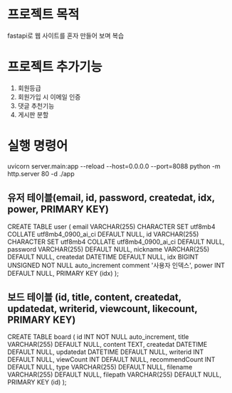 # 프로젝트 목적
fastapi로 웹 사이트를 혼자 만들어 보며 복습

# 프로젝트 추가기능
1. 회원등급
2. 회원가입 시 이메일 인증
3. 댓글 추천기능
4. 게시판 분할

# 실행 명령어
uvicorn server.main:app --reload --host=0.0.0.0 --port=8088
python -m http.server 80 -d ./app

## 유저 테이블(email, id, password, createdat, idx, power, PRIMARY KEY)

CREATE TABLE user
  (
     email     VARCHAR(255) CHARACTER SET utf8mb4 COLLATE utf8mb4_0900_ai_ci DEFAULT NULL,
     id        VARCHAR(255) CHARACTER SET utf8mb4 COLLATE utf8mb4_0900_ai_ci DEFAULT NULL,
     password  VARCHAR(255) DEFAULT NULL,
     nickname  VARCHAR(255) DEFAULT NULL,
     createdat DATETIME DEFAULT NULL,
     idx       BIGINT UNSIGNED NOT NULL auto_increment comment '사용자 인덱스',
     power 	   INT DEFAULT NULL,
     PRIMARY KEY (idx)
  );

## 보드 테이블 (id, title, content, createdat, updatedat, writerid, viewcount, likecount, PRIMARY KEY)

CREATE TABLE board
  (
     id        INT NOT NULL auto_increment,
     title     VARCHAR(255) DEFAULT NULL,
     content   TEXT,
     createdat DATETIME DEFAULT NULL,
     updatedat DATETIME DEFAULT NULL,
     writerid  INT DEFAULT NULL,
     viewCount INT DEFAULT NULL,
     recommendCount INT DEFAULT NULL,
     type      VARCHAR(255) DEFAULT NULL,
     filename  VARCHAR(255) DEFAULT NULL,
     filepath  VARCHAR(255) DEFAULT NULL,
     PRIMARY KEY (id)
);